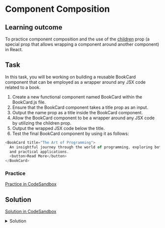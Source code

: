 # Component Composition

## Learning outcome

To practice component composition and the use of the [children](https://react.dev/learn/passing-props-to-a-component#passing-jsx-as-children) prop (a special prop that allows wrapping a component around another component) in React.

## Task

In this task, you will be working on building a reusable BookCard component that can be employed as a wrapper around any JSX code related to a book.

1. Create a new functional component named BookCard within the BookCard.js file.
2. Ensure that the BookCard component takes a title prop as an input.
3. Output the name prop as a title inside the BookCard component.
4. Allow the BookCard component to be a wrapper around any JSX code by utilizing the children prop.
5. Output the wrapped JSX code below the title.
6. Test the final BookCard component by using it as follows:

```js
<BookCard title="The Art of Programming">
  An insightful journey through the world of programming, exploring both theory
  and practical applications.
  <button>Read More</button>
</BookCard>
```

### Practice

[Practice in CodeSandbox](https://codesandbox.io/p/sandbox/component-composition-c3zjq6)

## Solution

[Solution in CodeSandbox](https://codesandbox.io/p/sandbox/component-composition-solution-6w2j24)

<details>
  <summary>Solution</summary>

```js
// App.jsx
import React from 'react';
import BookCard from './BookCard';
import './styles.css';

const App = () => {
  return (
    <div className="books">
      <BookCard title="The Art of Programming">
        An insightful journey through the world of programming, exploring both
        theory and practical applications.
        <button>Read More</button>
      </BookCard>
    </div>
  );
};

export default App;
```

```js
// BookCard.jsx
import React from 'react';

const BookCard = ({ title, children }) => {
  return (
    <div className="book">
      <h2>{title}</h2>
      <p>{children}</p>
    </div>
  );
};

export default BookCard;
```

</details>
